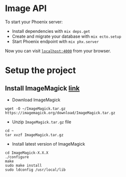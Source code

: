 # Image API

To start your Phoenix server:

  * Install dependencies with `mix deps.get`
  * Create and migrate your database with `mix ecto.setup`
  * Start Phoenix endpoint with `mix phx.server`

Now you can visit [`localhost:4000`](http://localhost:4000) from your browser.

# Setup the project

## Install ImageMagick [link](https://imagemagick.org/script/install-source.php)
  * Download ImageMagick
  ```shell
  wget -O ~/ImageMagick.tar.gz https://imagemagick.org/download/ImageMagick.tar.gz
  ```
  * Unzip `ImageMagick.tar.gz` file
  ```shell
  cd ~
  tar xvzf ImageMagick.tar.gz
  ```
  * Install latest version of ImageMagick
  ```shell
  cd ImageMagick-X.X.X
  ./configure
  make
  sudo make install
  sudo ldconfig /usr/local/lib
  ```
